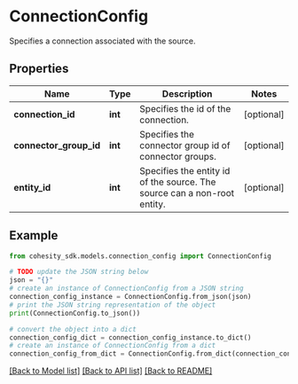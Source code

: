 # ConnectionConfig

Specifies a connection associated with the source.

## Properties

Name | Type | Description | Notes
------------ | ------------- | ------------- | -------------
**connection_id** | **int** | Specifies the id of the connection. | [optional] 
**connector_group_id** | **int** | Specifies the connector group id of connector groups. | [optional] 
**entity_id** | **int** | Specifies the entity id of the source. The source can a non-root entity. | [optional] 

## Example

```python
from cohesity_sdk.models.connection_config import ConnectionConfig

# TODO update the JSON string below
json = "{}"
# create an instance of ConnectionConfig from a JSON string
connection_config_instance = ConnectionConfig.from_json(json)
# print the JSON string representation of the object
print(ConnectionConfig.to_json())

# convert the object into a dict
connection_config_dict = connection_config_instance.to_dict()
# create an instance of ConnectionConfig from a dict
connection_config_from_dict = ConnectionConfig.from_dict(connection_config_dict)
```
[[Back to Model list]](../README.md#documentation-for-models) [[Back to API list]](../README.md#documentation-for-api-endpoints) [[Back to README]](../README.md)


